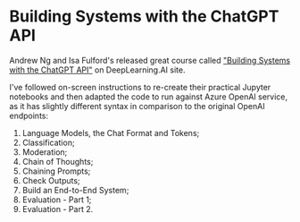 # Building Systems with the ChatGPT API

Andrew Ng and Isa Fulford's released great course called ["Building Systems with the ChatGPT API"](https://learn.deeplearning.ai/chatgpt-building-system/) on DeepLearning.AI site.

I've followed on-screen instructions to re-create their practical Jupyter notebooks and then adapted the code to run against Azure OpenAI service, as it has slightly different syntax in comparison to the original OpenAI endpoints:
1. Language Models, the Chat Format and Tokens;
2. Classification;
3. Moderation;
4. Chain of Thoughts;
5. Chaining Prompts;
6. Check Outputs;
7. Build an End-to-End System;
8. Evaluation - Part 1;
9. Evaluation - Part 2.
